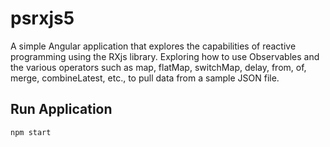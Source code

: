 # psrxjs5
A simple Angular application that explores the capabilities of reactive programming using the RXjs library. Exploring how to use Observables and the various operators such as map, flatMap, switchMap, delay, from, of, merge, combineLatest, etc., to pull data from a sample JSON file.

## Run Application
```npm start```
